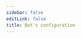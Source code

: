 ```yaml
---
sidebar: false
editLink: false
title: Bot's configuration
---
```


<template>
  <div id="setting">
    <h1>Pixiv bot's configuration</h1>
    <div class="custom-block alert warning" v-if="alert == 1">
      <p class="custom-block-title">There is no configuration!</p>
      <p>We suggest send <code>/s</code> command and reopen this page to get your latest bot's configuration.</p>
    </div>
    <div class="custom-block danger" v-else-if="alert == 2">
      <p class="custom-block-title">Your bot's configuration maybe not a latest version (configuration generate time: {{ new Date(bot_confiuration_time).toString().split(' (')[0] }})</p>
      <p>We suggest send <code>/s</code> command and reopen this page to get your latest bot's configuration.</p>
    </div>
    <blockquote>Please agree to our privacy policy before configurate this bot.</blockquote>
    <div id="format">
      <h2>Message format configuration</h2>
      <blockquote>
        Here you can customize the bot's return message format
        <br>
        Here please make sure that your custom format is not too long, messages that are too long will not be sent.
      </blockquote>
      <div id="template">
        <p style="text-align: center;">Default template (click to apply)</p>
        <div class="cards">
          <div class="card container" @click="current_template = '%NSFW|#NSFW %title% \\| %author_name% \\#pixiv [%url%](%url%) %p%%\n|tags%'">
            <p>#NSFW XX:Me <a>#pixiv</a> <a>https://pixiv.net/artworks/...</a> 1/4<br>
              #DARLINGintheFRANXX #ゼロツー #ココロ #ミク #イクノ #xx:me #トリカ
            </p>
          </div>
          <div class="card container"
            @click="current_template = '%NSFW|#NSFW %[%title%](%url%)% / id=|id% / [%author_name%](%author_url%) %p%%\n|tags%'">
            <p>#NSFW <a>XX:Me</a> / id=67953985 / <a>rumikuu</a> 2/4<br>
              #DARLINGintheFRANXX #ゼロツー #ココロ #ミク #イクノ #xx:me #トリカ
            </p>
          </div>
          <div class="card container"
            @click="current_template = '%NSFW|#NSFW %[%title%](%url%)% / [%author_name%](%author_url%) %p%%\n|tags%'">
            <p>#NSFW <a>XX:Me</a> / <a>rumikuu</a> 3/4<br>
              #DARLINGintheFRANXX #ゼロツー #ココロ #ミク #イクノ #xx:me #トリカ
            </p>
          </div>
        </div>
        <p style="text-align: center;">Preview</p>
        <div id="customtemplate">
          <div class="card" style="margin: auto;">
            <div style="text-align: center;">
              <img src="./img/67953985_p0.jpg">
            </div>
            <!-- self xss warning -->
            <span class="container" v-html="format(current_template)"></span>
          </div>
          <div class="textareacard">
            <textarea v-model="current_template"></textarea>
          </div>
          <details class="custom-block details">
            <summary>Format help</summary>
              <p>
              Telegram's Markdown supports only the following:
              <br>
              ** __ []() ```
              <br>
              You need to be aware of these limitations before customizing.
              <br> Need to show links?
              <br>
              <code>[title](link)</code> Just follow the Markdown format.
              <br>
              <br>
              Here we use %% as the variable, where you can add the text you want before and after the variable using | to
              add it.
              <br>
              example: <code>%link:|url|?233%</code> -> link: https://www.pixiv.net/artworks/123?233
              <br>
              if you like |, just add | in front of it to escape it
              <br>
              <code>%link:\||url|\|?233%</code> -> link:| https://www.pixiv.net/artworks/123|?233
              <br>
              The variables that are currently available are :
              <br>
              <code>%title%</code> illust's title
              <br>
              <code>%id%</code> illust's id
              <br>
              <code>%url%</code> illust's link https://www.pixiv.net/artworks/:id
              <br>
              <code>%tags%</code> illust's tags
              <br>
              <code>%NSFW%</code> No safe fork work!
              <br>
              <code>%author_id%</code> author's id
              <br>
              <code>%author_url%</code> author's link
              <br>
              <code>%author_name%</code> author's name
              <br>
              <code>%p%</code> Show current page when muilt page current/total page example: 1/2
            </p>
          </details>
        </div>
      </div>
    </div>
    <div id="save" v-if="raw_config !== ''">
      <a target="_tshare" :href="'tg://msg_url?url=' + encodeURIComponent(raw_config)">save changes</a>
       <p>In order to anonymize, saving the changes requires you to copy the command to bot, if the button above does not jump to Telegram and send a message to Pixiv_bot please manually copy the following text to bot.</p>
      <div class="textareacard">
        <textarea v-model="raw_config" readonly style="resize: none;"></textarea>
      </div>
    </div>
  </div>
</template>

<script>
  let md = new require('markdown-it')()
  export default {
    data: () => ({
      alert: 0,
      bot_confiuration_time: 0,
      current_template: '%NSFW|#NSFW %[%title%](%url%)% %p%%\n|tags%',
      raw_config: ''
    }),
    methods: {
      format(template = false, mode = 'message') {
        return md.render(format({ "original_urls": [1, 2, 3, 4], "id": "67953985", "title": "XX:Me", "author_name": "rumikuu", "author_id": "3654183", "inline": [], "tags": ["DARLINGintheFRANXX", "ゼロツー", "ココロ", "ミク", "イクノ", "xx:me", "トリカゴ"], "nsfw": true }, {
          remove_caption: false,
          telegraph: false,
          tags: true,
          c_show_id: true,
          setting: {
            format: {
              message: template,
              inline: template
            }
          }
        }, 'message', 3).replaceAll('\n', '  \n'))
      },
      save() {
        let d = {
          format: {
            message: this.current_template,
            inline: this.current_template,
          },
          time: this.bot_confiuration_time
        }
        sessionStorage.s = encodeUnicode(JSON.stringify(d))
        this.raw_config = encodeUnicode(JSON.stringify(d))
      }
    },
    watch: {
      current_template: function () {
        this.save()
      }
    },
    mounted() {
      // load configure from hash
      let hash = location.hash.substr(1)
      if (sessionStorage.s && (!hash || hash.length < 10)) {
        hash = sessionStorage.s
      }
      try {
        location.hash = '#'
        let setting = {}
        if (setting = JSON.parse(decodeUnicode(hash))) {
          // I don't wanna design the tabs to hold message / inline reply format.....
          this.current_template = setting.format.message
          this.bot_confiuration_time = setting.time
          if (+new Date() - setting.time > 120000 && setting.time !== undefined && setting.time !== 0) { // time - bot generate time > 120s
            this.alert = 2
          }
        }
      } catch (error) {
        this.alert = 1
        console.warn(error, hash)
      }
    }
  }
  function format(td,flag,mode='message',p){let template='';if(flag.single_caption){mode='mediagroup_message'}if(flag.remove_caption){return ''}if(flag.telegraph){if(p==0){template='%title% / %author_name%\n';template+='%url%';template+='%\n|tags%';mode='telegraph'}}else if(!flag.setting.format[mode]){switch(mode){case 'message':case 'inline':template='%NSFW|#NSFW %[%title%](%url%) / [%author_name%](%author_url%)% |p%';template+='%\n|tags%';break;case 'mediagroup_message':template='%[%mid% %title%% |p%%](%url%)%';template+='%\n|tags%';break}}else{template=flag.setting.format[mode]}if(template==''){return ''}else{let splited_template=template.replaceAll('\\%','\uff69').split('%');let replace_list=[['title',td.title.trim()],['id',flag.show_id?td.id:false],['url',`https://pixiv.net/artworks/${td.id }`],['NSFW',td.nsfw],['author_id',td.author_id],['author_url',`https://www.pixiv.net/users/${td.author_id }`],['author_name',td.author_name]];if(td){if(td.imgs_&&td.imgs_.size&&td.imgs_.size.length>1&&p!==-1){replace_list.push(['p',`${(p+1)}/${td.imgs_.size.length }`])}else{replace_list.push(['p',''])}if(flag.tags){let tags='#'+td.tags.join(' #');replace_list.push(['tags',tags])}else{replace_list.push(['tags',''])}}if(flag.single_caption){if(!td){replace_list.push(['mid',flag.mid])}else{replace_list.push(['mid','%mid%'])}}splited_template.forEach((r,id)=>{replace_list.forEach(x=>{if(x&&r.includes(x[0])){if(r==x[0]||r.includes('|')){splited_template[id]=Treplace(mode,r,...x)}}});});console.log(splited_template);template=splited_template.join('').replaceAll('\uff69','%')}return template.trim()}function escape_strings(t){['_','*','[',']','(',')','~','`','>','#','+','-','=','|','{','}','.','!'].forEach(x=>{t=t.replaceAll(x,`\\${ x }`)});return t}function Treplace(mode,r,name,value){if(!r.includes(name)){return r}if(!value){return ''}if(typeof value=='boolean'){value=''}return r.replaceAll('\\|','\uffb4').split('|').map((l,id)=>{if(l==name){if(mode=='telegraph'){return value}return escape_strings(value)}else if(l.includes('author_')||mode=='telegraph'){return l}else{return escape_strings(l)}}).join('').replaceAll('\uffb4','|')}function decodeUnicode(str) { return decodeURIComponent(atob(str).split('').map(function (c) { return '%' + ('00' + c.charCodeAt(0).toString(16)).slice(-2) }).join('')) } function encodeUnicode(str) { return btoa(encodeURIComponent(str).replace(/%([0-9A-F]{2})/g, function toSolidBytes(match, p1) { return String.fromCharCode('0x' + p1) })) }
</script>

